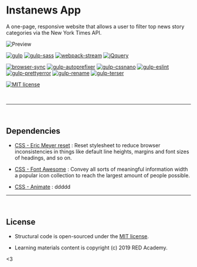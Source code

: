 # Instanews App

A one-page, responsive website that allows a user to filter top news story categories via the New York Times API.



![Preview](images/_preview/preview_instanews_0.jpg)

[![gulp](https://img.shields.io/badge/gulp-4.0.2-brightgreen.svg)](https://github.com/gulpjs/gulp)
[![gulp-sass](https://img.shields.io/badge/gulp--sass-4.0.2-brightgreen.svg)](https://github.com/dlmanning/gulp-sass)
[![webpack-stream](https://img.shields.io/badge/webpack--stream-5.2.1-brightgreen.svg)](https://github.com/shama/webpack-stream)
[![jQquery](https://img.shields.io/badge/jQuery-3.4.1-brightgreen.svg)](https://jquery.com/)

[![browser-sync](https://img.shields.io/badge/browser--sync-2.26.7-green.svg)](https://github.com/BrowserSync/browser-sync)
[![gulp-autoprefixer](https://img.shields.io/badge/gulp--autoprefixer-4.1.0-green.svg)](https://github.com/sindresorhus/gulp-autoprefixer)
[![gulp-cssnano](https://img.shields.io/badge/gulp--cssnano-2.1.3-green.svg)](https://github.com/ben-eb/gulp-cssnano)
[![gulp-eslint](https://img.shields.io/badge/gulp--eslint-6.0.0-green.svg)](https://github.com/adametry/gulp-eslint)
[![gulp-prettyerror](https://img.shields.io/badge/gulp--prettyerror-1.2.1-green.svg)](https://github.com/andidittrich/gulp-prettyerror)
[![gulp-rename](https://img.shields.io/badge/gulp--rename-1.4.0-green.svg)](https://github.com/hparra/gulp-rename)
[![gulp-terser](https://img.shields.io/badge/gulp--terser-1.2.0-green.svg)](https://github.com/duan602728596/gulp-terser)

[![MIT license](https://img.shields.io/badge/License-MIT-blue.svg)](https://lbesson.mit-license.org/)
&nbsp;

&nbsp;

---
&nbsp;
## Dependencies

- [CSS - Eric Meyer reset](http://meyerweb.com/eric/tools/css/reset/) : Reset stylesheet to reduce browser inconsistencies in things like default line heights, margins and font sizes of headings, and so on.

- [CSS - Font Awesome](https://fontawesome.com/) : Convey all sorts of meaningful information width a popular icon collection to reach the largest amount of people possible.

- [CSS - Animate](https://daneden.github.io/animate.css/) : ddddd
&nbsp;
---

&nbsp;
## License
- Structural code is open-sourced under the [MIT license](/LICENSE.md). 
&nbsp;

- Learning materials content is copyright (c) 2019 RED Academy.

<3